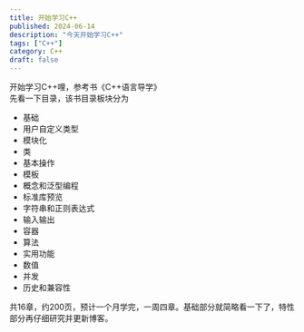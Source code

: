 ```yaml
---
title: 开始学习C++
published: 2024-06-14
description: "今天开始学习C++"
tags: ["C++"]
category: C++
draft: false
---
```


开始学习C++哩，参考书《C++语言导学》<br>
先看一下目录，该书目录板块分为<br>
- 基础
- 用户自定义类型
- 模块化
- 类
- 基本操作
- 模板
- 概念和泛型编程
- 标准库预览
- 字符串和正则表达式
- 输入输出
- 容器
- 算法
- 实用功能
- 数值
- 并发
- 历史和兼容性<br>

共16章，约200页，预计一个月学完，一周四章。基础部分就简略看一下了，特性部分再仔细研究并更新博客。